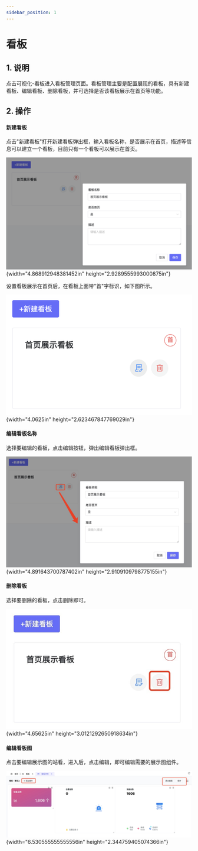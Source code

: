 ```yaml
---
sidebar_position: 1
---
```


#  看板

## 1. 说明

点击可视化-看板进入看板管理页面。看板管理主要是配置展现的看板，具有新建看板、编辑看板、删除看板，并可选择是否该看板展示在首页等功能。

## 2. 操作

#### 新建看板

点击"新建看板"打开新建看板弹出框，输入看板名称，是否展示在首页，描述等信息可以建立一个看板，目前只有一个看板可以展示在首页。

![descript](./images/image27.png){width="4.868912948381452in"
height="2.9289555993000875in"}

设置看板展示在首页后，在看板上面带"首"字标识，如下图所示。

![descript](./images/image28.png){width="4.0625in"
height="2.623467847769029in"}

#### 编辑看板名称

选择要编辑的看板，点击编辑按钮，弹出编辑看板弹出框。

![descript](./images/image29.jpg){width="4.891643700787402in"
height="2.9109109798775155in"}

#### 删除看板

选择要删除的看板，点击删除即可。

![descript](./images/image30.jpg){width="4.65625in"
height="3.0121292650918634in"}

#### 编辑看板图

点击要编辑展示图的站看，进入后，点击编辑，即可编辑需要的展示图组件。

![descript](./images/image31.jpg){width="6.530555555555556in"
height="2.344759405074366in"}